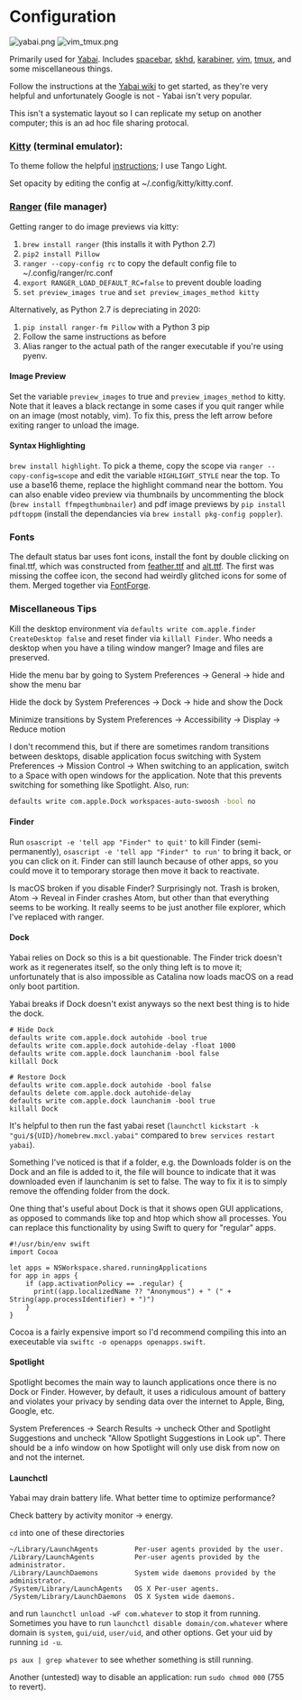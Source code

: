 # Configuration 

![yabai.png](https://raw.githubusercontent.com/stephen-huan/macos_dotfiles/master/screenshots/yabai.png "Screenshot of environment")
![vim_tmux.png](https://raw.githubusercontent.com/stephen-huan/macos_dotfiles/master/screenshots/vim_tmux.png "vim + tmux")

Primarily used for [Yabai](https://github.com/koekeishiya/yabai). Includes 
[spacebar](https://github.com/somdoron/spacebar),
[skhd](https://github.com/koekeishiya/skhd), 
[karabiner](https://pqrs.org/osx/karabiner/index.html), 
[vim](https://www.vim.org/), 
[tmux](https://github.com/tmux/tmux/wiki), 
and some miscellaneous things.

Follow the instructions at the [Yabai wiki](https://github.com/koekeishiya/yabai/wiki) to get started, as they're very helpful and unfortunately Google is not - Yabai isn't very popular.

This isn't a systematic layout so I can replicate my setup on another computer; this is an ad hoc file sharing protocal.

### [Kitty](https://sw.kovidgoyal.net/kitty/) (terminal emulator):

To theme follow the helpful [instructions](https://github.com/dexpota/kitty-themes); I use Tango Light.

Set opacity by editing the config at ~/.config/kitty/kitty.conf. 

### [Ranger](https://ranger.github.io/) (file manager)

Getting ranger to do image previews via kitty:

1. `brew install ranger` (this installs it with Python 2.7)
2. `pip2 install Pillow`
3. `ranger --copy-config rc` to copy the default config file to ~/.config/ranger/rc.conf
4. `export RANGER_LOAD_DEFAULT_RC=false` to prevent double loading
5. `set preview_images true` and `set preview_images_method kitty`

Alternatively, as Python 2.7 is depreciating in 2020:
1. `pip install ranger-fm Pillow` with a Python 3 pip
2. Follow the same instructions as before
3. Alias ranger to the actual path of the ranger executable if you're using pyenv.

#### Image Preview

Set the variable `preview_images` to true and `preview_images_method` to kitty.
Note that it leaves a black rectange in some cases if you quit ranger while on an image (most notably, vim). To fix this, press the left arrow before exiting ranger to unload the image.

#### Syntax Highlighting

`brew install highlight`. To pick a theme, copy the scope via `ranger --copy-config=scope` and edit the variable `HIGHLIGHT_STYLE` near the top. To use a base16 theme, replace the highlight command near the bottom. You can also enable video preview via thumbnails by uncommenting the block (`brew install ffmpegthumbnailer`) and pdf image previews by `pip install pdftoppm` (install the dependancies via `brew install pkg-config poppler`).

### Fonts

The default status bar uses font icons, install the font by double clicking on final.ttf, which was constructed from [feather.ttf](https://github.com/AT-UI/feather-font) and [alt.ttf](https://github.com/oblador/react-native-vector-icons/blob/master/Fonts/Feather.ttf). The first was missing the coffee icon, the second had weirdly glitched icons for some of them. Merged together via [FontForge](https://fontforge.github.io/en-US).

### Miscellaneous Tips

Kill the desktop environment via `defaults write com.apple.finder CreateDesktop false`
and reset finder via `killall Finder`. Who needs a desktop when you have a tiling window manger? Image and files are preserved.

Hide the menu bar by going to System Preferences -> General -> hide and show the menu bar

Hide the dock by System Preferences -> Dock -> hide and show the Dock

Minimize transitions by System Preferences -> Accessibility -> Display -> Reduce motion

I don't recommend this,
but if there are sometimes random transitions between desktops, 
disable application focus switching with System Preferences -> Mission Control -> 
When switching to an application, switch to a Space with open windows 
for the application. Note that this prevents switching for something like
Spotlight.
Also, run: 
```bash
defaults write com.apple.Dock workspaces-auto-swoosh -bool no
```

#### Finder

Run `osascript -e 'tell app "Finder" to quit'` to kill Finder (semi-permanently), `osascript -e 'tell app "Finder" to run'` to bring it back, or you can click on it. Finder can still launch because of other apps, so you could move it to temporary storage then move it back to reactivate.

Is macOS broken if you disable Finder? Surprisingly not. Trash is broken, Atom -> Reveal in Finder crashes Atom, but other than that everything seems to be working. It really seems to be just another file explorer, which I've replaced with ranger.

#### Dock

Yabai relies on Dock so this is a bit questionable. The Finder trick doesn't work as it regenerates itself, so the only thing left is to move it; unfortunately that is also impossible as Catalina now loads macOS on a read only boot partition.

Yabai breaks if Dock doesn't exist anyways so the next best thing is to hide the dock.

```
# Hide Dock
defaults write com.apple.dock autohide -bool true 
defaults write com.apple.dock autohide-delay -float 1000 
defaults write com.apple.dock launchanim -bool false 
killall Dock

# Restore Dock
defaults write com.apple.dock autohide -bool false 
defaults delete com.apple.dock autohide-delay 
defaults write com.apple.dock launchanim -bool true 
killall Dock
```

It's helpful to then run the fast yabai reset (`launchctl kickstart -k "gui/${UID}/homebrew.mxcl.yabai"` compared to `brew services restart yabai`).

Something I've noticed is that if a folder, e.g. the Downloads folder is on the Dock and an file is added to it, the file will bounce to indicate that it was downloaded even if launchanim is set to false. The way to fix it is to simply remove the offending folder from the dock.

One thing that's useful about Dock is that it shows open GUI applications, as opposed to commands like top and htop which show all processes. 
You can replace this functionality by using Swift to query for "regular" apps.

```
#!/usr/bin/env swift
import Cocoa

let apps = NSWorkspace.shared.runningApplications
for app in apps {
    if (app.activationPolicy == .regular) {
      print((app.localizedName ?? "Anonymous") + " (" + String(app.processIdentifier) + ")")
    }
}
```

Cocoa is a fairly expensive import so I'd recommend compiling this into an execeutable via `swiftc -o openapps openapps.swift`.

#### Spotlight

Spotlight becomes the main way to launch applications once there is no Dock or Finder. However, by default, it uses a ridiculous amount of battery and violates your privacy by sending data over the internet to Apple, Bing, Google, etc. 

System Preferences -> Search Results -> uncheck Other and Spotlight Suggestions and uncheck "Allow Spotlight Suggestions in Look up".
There should be a info window on how Spotlight will only use disk from now on and not the internet.

#### Launchctl

Yabai may drain battery life. What better time to optimize performance?

Check battery by activity monitor -> energy.

`cd` into one of these directories

```
~/Library/LaunchAgents         Per-user agents provided by the user.
/Library/LaunchAgents          Per-user agents provided by the administrator.
/Library/LaunchDaemons         System wide daemons provided by the administrator.
/System/Library/LaunchAgents   OS X Per-user agents.
/System/Library/LaunchDaemons  OS X System wide daemons.
```

and run `launchctl unload -wF com.whatever` to stop it from running. Sometimes you have to run `launchctl disable domain/com.whatever` where domain is `system`, `gui/uid`, `user/uid`, and other options. Get your uid by running `id -u`.

`ps aux | grep whatever` to see whether something is still running.

Another (untested) way to disable an application: run `sudo chmod 000` (755 to revert).
